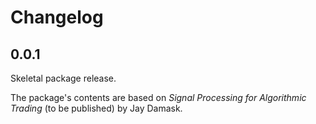 # Changelog

## 0.0.1

Skeletal package release. 

The package's contents are based on _Signal Processing for Algorithmic Trading_ (to be published) by Jay Damask. 



